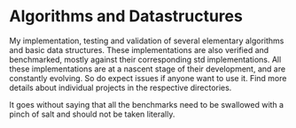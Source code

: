 # Algorithms and Datastructures

My implementation, testing and validation of several elementary algorithms and basic data structures. These implementations are also verified and benchmarked, mostly against their corresponding std implementations. All these implementations are at a nascent stage of their development, and are constantly evolving. So do expect issues if anyone want to use it. Find more details about individual projects in the respective directories.

It goes without saying that all the benchmarks need to be swallowed with a pinch of salt and should not be taken literally. 
